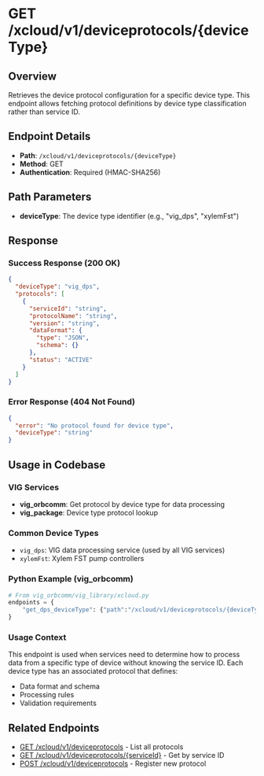 # GET /xcloud/v1/deviceprotocols/{deviceType}

## Overview
Retrieves the device protocol configuration for a specific device type. This endpoint allows fetching protocol definitions by device type classification rather than service ID.

## Endpoint Details
- **Path**: `/xcloud/v1/deviceprotocols/{deviceType}`
- **Method**: GET
- **Authentication**: Required (HMAC-SHA256)

## Path Parameters
- **deviceType**: The device type identifier (e.g., "vig_dps", "xylemFst")

## Response
### Success Response (200 OK)
```json
{
  "deviceType": "vig_dps",
  "protocols": [
    {
      "serviceId": "string",
      "protocolName": "string",
      "version": "string",
      "dataFormat": {
        "type": "JSON",
        "schema": {}
      },
      "status": "ACTIVE"
    }
  ]
}
```

### Error Response (404 Not Found)
```json
{
  "error": "No protocol found for device type",
  "deviceType": "string"
}
```

## Usage in Codebase

### VIG Services
- **vig_orbcomm**: Get protocol by device type for data processing
- **vig_package**: Device type protocol lookup

### Common Device Types
- `vig_dps`: VIG data processing service (used by all VIG services)
- `xylemFst`: Xylem FST pump controllers

### Python Example (vig_orbcomm)
```python
# From vig_orbcomm/vig_library/xcloud.py
endpoints = {
    "get_dps_deviceType": {"path":"/xcloud/v1/deviceprotocols/{deviceType}", "verb":"GET", "md5":False}
}
```

### Usage Context
This endpoint is used when services need to determine how to process data from a specific type of device without knowing the service ID. Each device type has an associated protocol that defines:
- Data format and schema
- Processing rules
- Validation requirements

## Related Endpoints
- [GET /xcloud/v1/deviceprotocols](v1-deviceprotocols-get.md) - List all protocols
- [GET /xcloud/v1/deviceprotocols/{serviceId}](v1-deviceprotocols-serviceId-get.md) - Get by service ID
- [POST /xcloud/v1/deviceprotocols](v1-deviceprotocols-post.md) - Register new protocol